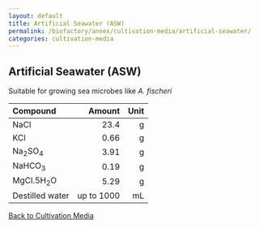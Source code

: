 ```yaml
---
layout: default
title: Artificial Seawater (ASW)
permalink: /biofactory/annex/cultivation-media/artificial-seawater/
categories: cultivation-media
---
```


## Artificial Seawater (ASW)

Suitable for growing sea microbes like *A. fischeri*

|Compound| Amount | Unit |
|:-------|-------:|-----:|
|NaCl|23.4|g|
|KCl|0.66|g|
|Na<sub>2</sub>SO<sub>4</sub>|3.91|g|
|NaHCO<sub>3</sub>|0.19|g|
|MgCl.5H<sub>2</sub>O|5.29|g|
|Destilled water| up to 1000|mL|

[Back to Cultivation Media](/biofactory/annex/cultivation-media/)
